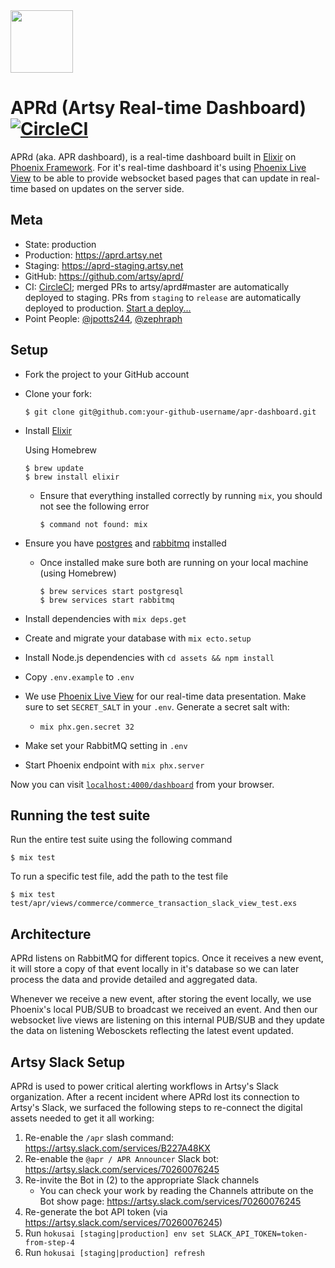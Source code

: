 <img src="/assets/static/images/APR.png" width="100px" />

# APRd (Artsy Real-time Dashboard) [![CircleCI][ci_badge]][circleci]

APRd (aka. APR dashboard), is a real-time dashboard built in [Elixir][elixir] on [Phoenix Framework][phoenixframework]. For it's real-time dashboard it's using [Phoenix Live View][phoenix_live_view] to be able to provide websocket based pages that can update in real-time based on updates on the server side.

## Meta

- State: production
- Production: https://aprd.artsy.net
- Staging: https://aprd-staging.artsy.net
- GitHub: https://github.com/artsy/aprd/
- CI: [CircleCI][circleci]; merged PRs to artsy/aprd#master are automatically deployed to staging. PRs from `staging` to `release` are automatically deployed to production. [Start a deploy...][deploy]
- Point People: [@jpotts244][jpotts244], [@zephraph][zephraph]

## Setup

- Fork the project to your GitHub account

- Clone your fork:
  ```
  $ git clone git@github.com:your-github-username/apr-dashboard.git
  ```
- Install [Elixir][elixir_install]

  Using Homebrew
  ```
  $ brew update
  $ brew install elixir
  ```
  - Ensure that everything installed correctly by running `mix`, you should not see the following error
    ```
    $ command not found: mix
    ```

- Ensure you have [postgres][postgresql] and [rabbitmq][rabbitmq] installed
  - Once installed make sure both are running on your local machine (using Homebrew)
    ```
    $ brew services start postgresql
    $ brew services start rabbitmq
    ```
- Install dependencies with `mix deps.get`
- Create and migrate your database with `mix ecto.setup`
- Install Node.js dependencies with `cd assets && npm install`
- Copy `.env.example` to `.env`
- We use [Phoenix Live View][phoenix_live_view] for our real-time data presentation. Make sure to set `SECRET_SALT` in your `.env`. Generate a secret salt with:
  - `mix phx.gen.secret 32`
- Make set your RabbitMQ setting in `.env`
- Start Phoenix endpoint with `mix phx.server`

Now you can visit [`localhost:4000/dashboard`][localhost] from your browser.

## Running the test suite

Run the entire test suite using the following command
```
$ mix test
```

To run a specific test file, add the path to the test file
```
$ mix test test/apr/views/commerce/commerce_transaction_slack_view_test.exs
```

## Architecture

APRd listens on RabbitMQ for different topics. Once it receives a new event, it will store a copy of that event locally in it's database so we can later process the data and provide detailed and aggregated data.

Whenever we receive a new event, after storing the event locally, we use Phoenix's local PUB/SUB to broadcast we received an event. And then our websocket live views are listening on this internal PUB/SUB and they update the data on listening Webosckets reflecting the latest event updated.


## Artsy Slack Setup

APRd is used to power critical alerting workflows in Artsy's Slack organization. After a recent incident where APRd lost its connection to Artsy's Slack, we surfaced the following steps to re-connect the digital assets needed to get it all working:

1. Re-enable the `/apr` slash command: https://artsy.slack.com/services/B227A48KX
1. Re-enable the `@apr / APR Announcer` Slack bot: https://artsy.slack.com/services/70260076245
1. Re-invite the Bot in (2) to the appropriate Slack channels
    - You can check your work by reading the Channels attribute on the Bot show page: https://artsy.slack.com/services/70260076245
1. Re-generate the bot API token (via https://artsy.slack.com/services/70260076245)
1. Run `hokusai [staging|production] env set SLACK_API_TOKEN=token-from-step-4`
1. Run `hokusai [staging|production] refresh`

[ci_badge]: https://circleci.com/gh/artsy/aprd.svg?style=svg
[circleci]: https://circleci.com/gh/artsy/aprd
[elixir]: https://elixir-lang.org/
[elixir_install]: https://elixir-lang.org/install.html
[phoenix_live_view]: https://github.com/phoenixframework/phoenix_live_view
[deploy]: https://github.com/artsy/apr-dashboard/compare/release...staging?expand=1
[jpotts244]: https://github.com/jpotts244
[zephraph]: https://github.com/zephraph
[localhost]: http://localhost:4000/dashboard
[phoenixframework]: https://phoenixframework.org/
[postgresql]: https://www.postgresql.org/download/
[rabbitmq]: https://www.rabbitmq.com/download.html
